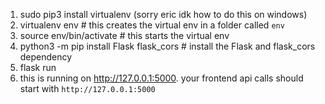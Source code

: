 1. sudo pip3 install virtualenv (sorry eric idk how to do this on windows)
2. virtualenv env # this creates the virtual env in a folder called `env`
3. source env/bin/activate # this starts the virtual env
4. python3 -m pip install Flask flask_cors # install the Flask and flask_cors dependency
5. flask run
6. this is running on http://127.0.0.1:5000. your frontend api calls should start with `http://127.0.0.1:5000`